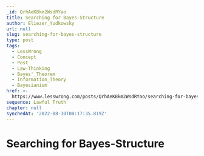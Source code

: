 ```yaml
---
_id: QrhAeKBkm2WsdRYao
title: Searching for Bayes-Structure
author: Eliezer_Yudkowsky
url: null
slug: searching-for-bayes-structure
type: post
tags:
  - LessWrong
  - Concept
  - Post
  - Law-Thinking
  - Bayes'_Theorem
  - Information_Theory
  - Bayesianism
href: >-
  https://www.lesswrong.com/posts/QrhAeKBkm2WsdRYao/searching-for-bayes-structure
sequence: Lawful Truth
chapter: null
synchedAt: '2022-08-30T08:17:35.819Z'
---
```

# Searching for Bayes-Structure

